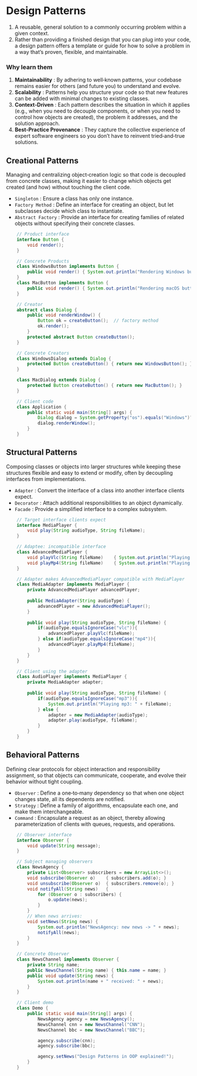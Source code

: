 # Design Patterns

1. A reusable, general solution to a commonly occurring problem within a given context.
1. Rather than providing a finished design that you can plug into your code, a design pattern offers a template or guide for how to solve a problem in a way that’s proven, flexible, and maintainable.

### Why learn them

1. **Maintainability** : By adhering to well‑known patterns, your codebase remains easier for others (and future you) to understand and evolve.
1. **Scalability** : Patterns help you structure your code so that new features can be added with minimal changes to existing classes.
1. **Context‑Driven** : Each pattern describes the situation in which it applies (e.g., when you need to decouple components, or when you need to control how objects are created), the problem it addresses, and the solution approach.
1. **Best‑Practice Provenance** : They capture the collective experience of expert software engineers so you don’t have to reinvent tried‑and‑true solutions.


## Creational Patterns

Managing and centralizing object‐creation logic so that code is decoupled from concrete classes, making it easier to change which objects get created (and how) without touching the client code.
-  `Singleton` : Ensure a class has only one instance.
- `Factory Method` : Define an interface for creating an object, but let subclasses decide which class to instantiate.
- `Abstract Factory` : Provide an interface for creating families of related objects without specifying their concrete classes.

```Java
    // Product interface
    interface Button {
        void render();
    }

    // Concrete Products
    class WindowsButton implements Button {
        public void render() { System.out.println("Rendering Windows button"); }
    }
    class MacButton implements Button {
        public void render() { System.out.println("Rendering macOS button"); }
    }

    // Creator
    abstract class Dialog {
        public void renderWindow() {
            Button ok = createButton();  // factory method
            ok.render();
        }
        protected abstract Button createButton();
    }

    // Concrete Creators
    class WindowsDialog extends Dialog {
        protected Button createButton() { return new WindowsButton(); }
    }

    class MacDialog extends Dialog {
        protected Button createButton() { return new MacButton(); }
    }

    // Client code
    class Application {
        public static void main(String[] args) {
            Dialog dialog = System.getProperty("os").equals("Windows")? new WindowsDialog(): new MacDialog();
            dialog.renderWindow();
        }
    }
```

## Structural Patterns

Composing classes or objects into larger structures while keeping these structures flexible and easy to extend or modify, often by decoupling interfaces from implementations.

- `Adapter` : Convert the interface of a class into another interface clients expect.
- `Decorator` : Attach additional responsibilities to an object dynamically.
- `Facade` : Provide a simplified interface to a complex subsystem.

```Java
    // Target interface clients expect
    interface MediaPlayer {
        void play(String audioType, String fileName);
    }

    // Adaptee: incompatible interface
    class AdvancedMediaPlayer {
        void playVlc(String fileName)    { System.out.println("Playing vlc: " + fileName); }
        void playMp4(String fileName)    { System.out.println("Playing mp4: " + fileName); }
    }

    // Adapter makes AdvancedMediaPlayer compatible with MediaPlayer
    class MediaAdapter implements MediaPlayer {
        private AdvancedMediaPlayer advancedPlayer;
    
        public MediaAdapter(String audioType) {
            advancedPlayer = new AdvancedMediaPlayer();
        }
    
        public void play(String audioType, String fileName) {
            if(audioType.equalsIgnoreCase("vlc")){
                advancedPlayer.playVlc(fileName);
            } else if(audioType.equalsIgnoreCase("mp4")){
                advancedPlayer.playMp4(fileName);
            }
        }
    }

    // Client using the adapter
    class AudioPlayer implements MediaPlayer {
        private MediaAdapter adapter;
    
        public void play(String audioType, String fileName) {
            if(audioType.equalsIgnoreCase("mp3")){
                System.out.println("Playing mp3: " + fileName);
            } else {
                adapter = new MediaAdapter(audioType);
                adapter.play(audioType, fileName);
            }
        }
    }
```

## Behavioral Patterns

Defining clear protocols for object interaction and responsibility assignment, so that objects can communicate, cooperate, and evolve their behavior without tight coupling.

- `Observer` : Define a one‑to‑many dependency so that when one object changes state, all its dependents are notified.
- `Strategy` : Define a family of algorithms, encapsulate each one, and make them interchangeable.
- `Command` : Encapsulate a request as an object, thereby allowing parameterization of clients with queues, requests, and operations.

```Java
    // Observer interface
    interface Observer {
        void update(String message);
    }

    // Subject managing observers
    class NewsAgency {
        private List<Observer> subscribers = new ArrayList<>();
        void subscribe(Observer o)    { subscribers.add(o); }
        void unsubscribe(Observer o)  { subscribers.remove(o); }
        void notifyAll(String news)   {
            for (Observer o : subscribers) {
                o.update(news);
            }
        }
        // When news arrives:
        void setNews(String news) {
            System.out.println("NewsAgency: new news -> " + news);
            notifyAll(news);
        }
    }

    // Concrete Observer
    class NewsChannel implements Observer {
        private String name;
        public NewsChannel(String name) { this.name = name; }
        public void update(String news) {
            System.out.println(name + " received: " + news);
        }
    }

    // Client demo
    class Demo {
        public static void main(String[] args) {
            NewsAgency agency = new NewsAgency();
            NewsChannel cnn = new NewsChannel("CNN");
            NewsChannel bbc = new NewsChannel("BBC");

            agency.subscribe(cnn);
            agency.subscribe(bbc);

            agency.setNews("Design Patterns in OOP explained!");
        }
    }
```